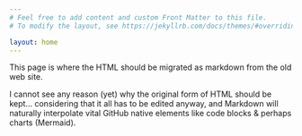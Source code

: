 ```yaml
---
# Feel free to add content and custom Front Matter to this file.
# To modify the layout, see https://jekyllrb.com/docs/themes/#overriding-theme-defaults

layout: home
---
```


This page is where the HTML should be migrated as markdown from the old web site.

I cannot see any reason (yet) why the original form of HTML should be kept... considering that it all has to be edited anyway, and Markdown will naturally interpolate vital GitHub native elements like code blocks & perhaps charts (Mermaid).
